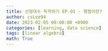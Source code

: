 ```yaml
---
title: 선형대수 독학하기 EP.01 - 행렬이란?
author: csLee94
date: 2023-02-05 00:00:00 +0900
categories: [learning, data science]
tags: [linear algebra]
math: True
---
```


